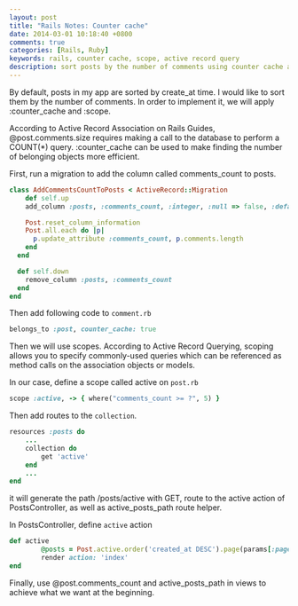 ```yaml
---
layout: post
title: "Rails Notes: Counter cache"
date: 2014-03-01 10:18:40 +0800
comments: true
categories: [Rails, Ruby]
keywords: rails, counter cache, scope, active record query
description: sort posts by the number of comments using counter cache and scope. 
---
```

By default, posts in my app are sorted by create_at time. I would like to sort them by the number of comments. In order to implement it, we will apply :counter_cache and :scope.

<!-- more -->

According to Active Record Association on Rails Guides, @post.comments.size requires making a call to the database to perform a COUNT(*) query. :counter_cache can be used to make finding the number of belonging objects more efficient.

First, run a migration to add the column called comments_count to posts.

```ruby
class AddCommentsCountToPosts < ActiveRecord::Migration
 	def self.up
    add_column :posts, :comments_count, :integer, :null => false, :default => 0

    Post.reset_column_information
    Post.all.each do |p|
      p.update_attribute :comments_count, p.comments.length
    end
  end

  def self.down
    remove_column :posts, :comments_count
  end
end
```
Then add following code to `comment.rb` 

```ruby
belongs_to :post, counter_cache: true
```

Then we will use scopes. According to Active Record Querying, scoping allows you to specify commonly-used queries which can be referenced as method calls on the association objects or models.

In our case, define a scope called active on `post.rb`

```ruby
scope :active, -> { where("comments_count >= ?", 5) }
```

Then add routes to the `collection`.

```ruby
resources :posts do 
	...
	collection do 
		get 'active'
	end
	...
end
```

it will generate the path /posts/active with GET, route to the active action of PostsController, as well as active_posts_path route helper.

In PostsController, define `active` action

```ruby
def active
		@posts = Post.active.order('created_at DESC').page(params[:page])
		render action: 'index'
end
```

Finally, use @post.comments_count and active_posts_path in views to achieve what we want at the beginning.

